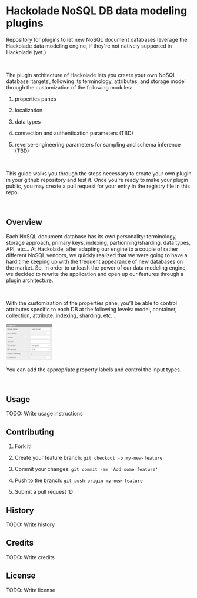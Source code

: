 Hackolade NoSQL DB data modeling plugins
========================================

Repository for plugins to let new NoSQL document databases leverage the
Hackolade data modeling engine, if they're not natively supported in Hackolade
(yet.)

 

The plugin architecture of Hackolade lets you create your own NoSQL database
‘targets’, following its terminology, attributes, and storage model through the
customization of the following modules:

1.  properties panes

2.  localization

3.  data types

4.  connection and authentication parameters (TBD)

5.  reverse-engineering parameters for sampling and schema inference (TBD)

 

This guide walks you through the steps necessary to create your own plugin in
your github repository and test it.  Once you’re ready to make your plugin
public, you may create a pull request for your entry in the registry file in
this repo.

 

Overview
--------

Each NoSQL document database has its own personality: terminology, storage
approach, primary keys, indexing, partionning/sharding, data types, API, etc...
At Hackolade, after adapting our engine to a couple of rather different NoSQL
vendors, we quickly realized that we were going to have a hard time keeping up
with the frequent appearance of new databases on the market.  So, in order to
unleash the power of our data modeling engine, we decided to rewrite the
application and open up our features through a plugin architecture.

 

With the customization of the properties pane, you’ll be able to control
attributes specific to each DB at the following levels: model, container,
collection, attribute, indexing, sharding, etc...

<img src="img/model_properties_pane.png" alt="model properties pane" width="25%" height="25%">

You can add the appropriate property labels and control the input types.

 

Usage
-----

TODO: Write usage instructions

Contributing
------------

1.  Fork it!

2.  Create your feature branch: `git checkout -b my-new-feature`

3.  Commit your changes: `git commit -am 'Add some feature'`

4.  Push to the branch: `git push origin my-new-feature`

5.  Submit a pull request :D

History
-------

TODO: Write history

Credits
-------

TODO: Write credits

License
-------

TODO: Write license
